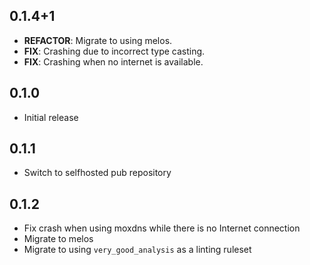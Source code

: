 ## 0.1.4+1

 - **REFACTOR**: Migrate to using melos.
 - **FIX**: Crashing due to incorrect type casting.
 - **FIX**: Crashing when no internet is available.

## 0.1.0

* Initial release

## 0.1.1

* Switch to selfhosted pub repository

## 0.1.2

* Fix crash when using moxdns while there is no Internet connection
* Migrate to melos
* Migrate to using `very_good_analysis` as a linting ruleset

